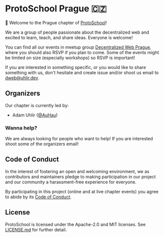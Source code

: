 # ProtoSchool Prague 🇨🇿

👋 Welcome to the Prague chapter of [ProtoSchool](https://proto.school)!

We are a group of people passionate about the decentralized web and excited to learn, teach, and share ideas. Everyone is welcome!

You can find all our events in meetup group [Decentralized Web Prague](https://www.meetup.com/dweb-prague/), where you should also RSVP if you plan to come. Some of the events might be limited on size (especially workshops) so RSVP is important!

If you are interested in something specific, or you would like to share something with us, don't hesitate and create issue and/or shoot us email to [dweb@uhlir.dev](mailto:dweb@uhlir.dev).

## Organizers

Our chapter is currently led by:
* Adam Uhlir ([@AuHau](https://github.com/AuHau))

### Wanna help?

We are always looking for people who want to help! If you are interested shoot some of the organizers email!

## Code of Conduct

In the interest of fostering an open and welcoming environment, we as
contributors and maintainers pledge to making participation in our project and
our community a harassment-free experience for everyone.

By participating in this project (online and at live chapter events) you agree to abide by its [Code of Conduct](./CODE_OF_CONDUCT.md).

## License

ProtoSchool is licensed under the Apache-2.0 and MIT licenses. See [LICENSE.md](https://github.com/protoschool/seattle/blob/master/LICENSE.md) for further detail.
